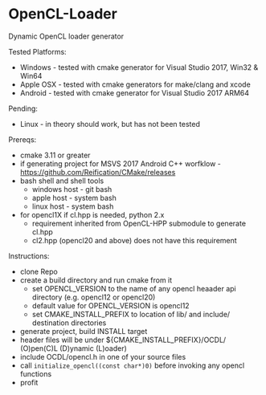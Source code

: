 # OpenCL-Loader
Dynamic OpenCL loader generator

Tested Platforms:
* Windows - tested with cmake generator for Visual Studio 2017, Win32 & Win64
* Apple OSX - tested with cmake generators for make/clang and xcode
* Android - tested with cmake generator for Visual Studio 2017 ARM64

Pending:
* Linux - in theory should work, but has not been tested

Prereqs:
* cmake 3.11 or greater
* if generating project for MSVS 2017 Android C++ worfklow - https://github.com/Reification/CMake/releases
* bash shell and shell tools
  * windows host - git bash
  * apple host - system bash
  * linux host - system bash
* for opencl1X if cl.hpp is needed, python 2.x 
  * requirement inherited from OpenCL-HPP submodule to generate cl.hpp
  * cl2.hpp (opencl20 and above) does not have this requirement

Instructions:
* clone Repo
* create a build directory and run cmake from it
  * set OPENCL_VERSION to the name of any opencl heaader api directory (e.g. opencl12 or opencl20)
  * default value for OPENCL_VERSION is opencl12
  * set CMAKE_INSTALL_PREFIX to location of lib/ and include/ destination directories
* generate project, build INSTALL target
* header files will be under ${CMAKE_INSTALL_PREFIX}/OCDL/ (O)pen(C)L (D)ynamic (L)oader)
* include OCDL/opencl.h in one of your source files
* call `initialize_opencl((const char*)0)` before invoking any opencl functions
* profit
